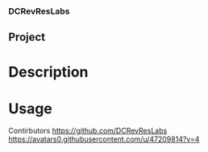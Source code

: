 
  ### DCRevResLabs
  ## Project
  # Description
  # Usage
  Contirbutors
  https://github.com/DCRevResLabs
  https://avatars0.githubusercontent.com/u/47209814?v=4
    